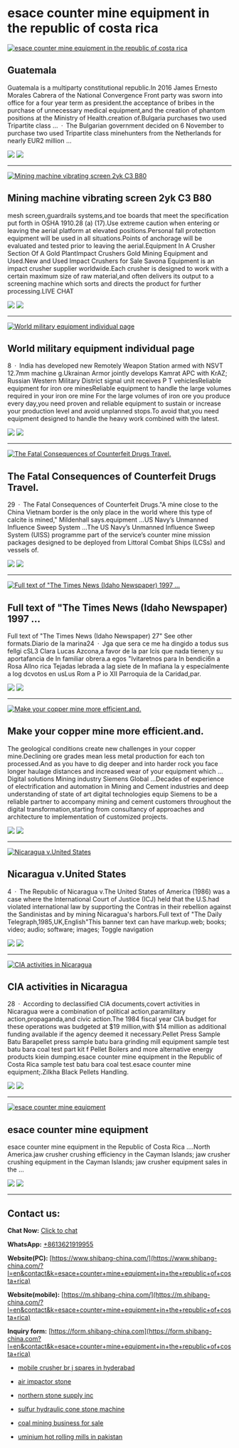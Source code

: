 # esace counter mine equipment in the republic of costa rica

<a href="https://swt.shibang-china.com/?l=en&img&k=esace+counter+mine+equipment+in+the+republic+of+costa+rica" target="_blank">![esace counter mine equipment in the republic of costa rica](http://static.shibang-china.com/all-800x300/1045.jpg)</a>

## Guatemala
Guatemala is a multiparty constitutional republic.In 2016 James Ernesto Morales Cabrera of the National Convergence Front party was sworn into office for a four year term as president.the acceptance of bribes in the purchase of unnecessary medical equipment,and the creation of phantom positions at the Ministry of Health.creation of.Bulgaria purchases two used Tripartite class …&ensp;&#0183;&ensp;The Bulgarian government decided on 6 November to purchase two used Tripartite class minehunters from the Netherlands for nearly EUR2 million …


<a href="https://whatsapp.shibangsoft.com/WhatsApp.php" target="_blank" title="WhatsApp">![](http://static.shibang-china.com/icon/whatsapp.png)</a> <a href="https://swt.shibang-china.com/?l=en&icon&k=esace+counter+mine+equipment+in+the+republic+of+costa+rica" target="_blank">![](http://static.shibang-china.com/icon/chat-en.png)</a>

---

<a href="https://swt.shibang-china.com/?l=en&img&k=esace+counter+mine+equipment+in+the+republic+of+costa+rica" target="_blank">![Mining machine vibrating screen 2yk C3 B80](http://static.shibang-china.com/all-800x300/933.jpg)</a>

## Mining machine vibrating screen 2yk C3 B80
mesh screen,guardrails systems,and toe boards that meet the specification put forth in OSHA 1910.28 (a) (17).Use extreme caution when entering or leaving the aerial platform at elevated positions.Personal fall protection equipment will be used in all situations.Points of anchorage will be evaluated and tested prior to leaving the aerial.Equipment In A Crusher Section Of A Gold PlantImpact Crushers Gold Mining Equipment and Used.New and Used Impact Crushers for Sale Savona Equipment is an impact crusher supplier worldwide.Each crusher is designed to work with a certain maximum size of raw material,and often delivers its output to a screening machine which sorts and directs the product for further processing.LIVE CHAT


<a href="https://whatsapp.shibangsoft.com/WhatsApp.php" target="_blank" title="WhatsApp">![](http://static.shibang-china.com/icon/whatsapp.png)</a> <a href="https://swt.shibang-china.com/?l=en&icon&k=esace+counter+mine+equipment+in+the+republic+of+costa+rica" target="_blank">![](http://static.shibang-china.com/icon/chat-en.png)</a>

---

<a href="https://swt.shibang-china.com/?l=en&img&k=esace+counter+mine+equipment+in+the+republic+of+costa+rica" target="_blank">![World military equipment individual page](http://static.shibang-china.com/all-800x300/1087.jpg)</a>

## World military equipment individual page
8&ensp;&#0183;&ensp;India has developed new Remotely Weapon Station armed with NSVT 12.7mm machine g.Ukrainan Armor jointly develops Kamrat APC with KrAZ; Russian Western Military District signal unit receives P T vehiclesReliable equipment for iron ore minesReliable equipment to handle the large volumes required in your iron ore mine For the large volumes of iron ore you produce every day,you need proven and reliable equipment to sustain or increase your production level and avoid unplanned stops.To avoid that,you need equipment designed to handle the heavy work combined with the latest.


<a href="https://whatsapp.shibangsoft.com/WhatsApp.php" target="_blank" title="WhatsApp">![](http://static.shibang-china.com/icon/whatsapp.png)</a> <a href="https://swt.shibang-china.com/?l=en&icon&k=esace+counter+mine+equipment+in+the+republic+of+costa+rica" target="_blank">![](http://static.shibang-china.com/icon/chat-en.png)</a>

---

<a href="https://swt.shibang-china.com/?l=en&img&k=esace+counter+mine+equipment+in+the+republic+of+costa+rica" target="_blank">![The Fatal Consequences of Counterfeit Drugs Travel.](http://static.shibang-china.com/all-800x300/1461.jpg)</a>

## The Fatal Consequences of Counterfeit Drugs Travel.
29&ensp;&#0183;&ensp;The Fatal Consequences of Counterfeit Drugs.&quot;A mine close to the China Vietnam border is the only place in the world where this type of calcite is mined,&quot; Mildenhall says.equipment …US Navy’s Unmanned Influence Sweep System …The US Navy’s Unmanned Influence Sweep System (UISS) programme part of the service’s counter mine mission packages designed to be deployed from Littoral Combat Ships (LCSs) and vessels of.


<a href="https://whatsapp.shibangsoft.com/WhatsApp.php" target="_blank" title="WhatsApp">![](http://static.shibang-china.com/icon/whatsapp.png)</a> <a href="https://swt.shibang-china.com/?l=en&icon&k=esace+counter+mine+equipment+in+the+republic+of+costa+rica" target="_blank">![](http://static.shibang-china.com/icon/chat-en.png)</a>

---

<a href="https://swt.shibang-china.com/?l=en&img&k=esace+counter+mine+equipment+in+the+republic+of+costa+rica" target="_blank">![Full text of &quot;The Times News (Idaho Newspaper) 1997 …](http://static.shibang-china.com/all-800x300/893.jpg)</a>

## Full text of &quot;The Times News (Idaho Newspaper) 1997 …
Full text of &quot;The Times News (Idaho Newspaper) 27&quot; See other formats.Diario de la marina24&ensp;&#0183;&ensp;Jga que sera ce me ha dingido a todus sus fellgi cSL3 Clara Lucas Azcona,a favor de la par Icis que nada tienen,y su aportafancia de In familiar obrera.a egos &quot;Ivitaretnos para In bendici6n a Rosa Allno rica Tejadas lebrada a lag siete de In mafiana la y especialmente a log dcvotos en usLus Rom a P io XII Parroquia de la Caridad,par.


<a href="https://whatsapp.shibangsoft.com/WhatsApp.php" target="_blank" title="WhatsApp">![](http://static.shibang-china.com/icon/whatsapp.png)</a> <a href="https://swt.shibang-china.com/?l=en&icon&k=esace+counter+mine+equipment+in+the+republic+of+costa+rica" target="_blank">![](http://static.shibang-china.com/icon/chat-en.png)</a>

---

<a href="https://swt.shibang-china.com/?l=en&img&k=esace+counter+mine+equipment+in+the+republic+of+costa+rica" target="_blank">![Make your copper mine more efficient.and.](http://static.shibang-china.com/all-800x300/282.jpg)</a>

## Make your copper mine more efficient.and.
The geological conditions create new challenges in your copper mine.Declining ore grades mean less metal production for each ton processed.And as you have to dig deeper and into harder rock you face longer haulage distances and increased wear of your equipment which …Digital solutions Mining industry Siemens Global …Decades of experience of electrification and automation in Mining and Cement industries and deep understanding of state of art digital technologies equip Siemens to be a reliable partner to accompany mining and cement customers throughout the digital transformation,starting from consultancy of approaches and architecture to implementation of customized projects.


<a href="https://whatsapp.shibangsoft.com/WhatsApp.php" target="_blank" title="WhatsApp">![](http://static.shibang-china.com/icon/whatsapp.png)</a> <a href="https://swt.shibang-china.com/?l=en&icon&k=esace+counter+mine+equipment+in+the+republic+of+costa+rica" target="_blank">![](http://static.shibang-china.com/icon/chat-en.png)</a>

---

<a href="https://swt.shibang-china.com/?l=en&img&k=esace+counter+mine+equipment+in+the+republic+of+costa+rica" target="_blank">![Nicaragua v.United States](http://static.shibang-china.com/all-800x300/365.jpg)</a>

## Nicaragua v.United States
4&ensp;&#0183;&ensp;The Republic of Nicaragua v.The United States of America (1986) was a case where the International Court of Justice (ICJ) held that the U.S.had violated international law by supporting the Contras in their rebellion against the Sandinistas and by mining Nicaragua's harbors.Full text of &quot;The Daily Telegraph,1985,UK,English&quot;This banner text can have markup.web; books; video; audio; software; images; Toggle navigation


<a href="https://whatsapp.shibangsoft.com/WhatsApp.php" target="_blank" title="WhatsApp">![](http://static.shibang-china.com/icon/whatsapp.png)</a> <a href="https://swt.shibang-china.com/?l=en&icon&k=esace+counter+mine+equipment+in+the+republic+of+costa+rica" target="_blank">![](http://static.shibang-china.com/icon/chat-en.png)</a>

---

<a href="https://swt.shibang-china.com/?l=en&img&k=esace+counter+mine+equipment+in+the+republic+of+costa+rica" target="_blank">![CIA activities in Nicaragua](http://static.shibang-china.com/all-800x300/162.jpg)</a>

## CIA activities in Nicaragua
28&ensp;&#0183;&ensp;According to declassified CIA documents,covert activities in Nicaragua were a combination of political action,paramilitary action,propaganda,and civic action.The 1984 fiscal year CIA budget for these operations was budgeted at $19 million,with $14 million as additional funding available if the agency deemed it necessary.Pellet Press Sample Batu Barapellet press sample batu bara grinding mill equipment sample test batu bara coal test part kit f Pellet Boilers and more alternative energy products kiein dumping.esace counter mine equipment in the Republic of Costa Rica sample test batu bara coal test.esace counter mine equipment;.Zilkha Black Pellets Handling.


<a href="https://whatsapp.shibangsoft.com/WhatsApp.php" target="_blank" title="WhatsApp">![](http://static.shibang-china.com/icon/whatsapp.png)</a> <a href="https://swt.shibang-china.com/?l=en&icon&k=esace+counter+mine+equipment+in+the+republic+of+costa+rica" target="_blank">![](http://static.shibang-china.com/icon/chat-en.png)</a>

---

<a href="https://swt.shibang-china.com/?l=en&img&k=esace+counter+mine+equipment+in+the+republic+of+costa+rica" target="_blank">![esace counter mine equipment](http://static.shibang-china.com/all-800x300/838.jpg)</a>

## esace counter mine equipment
esace counter mine equipment in the Republic of Costa Rica ….North America.jaw crusher crushing efficiency in the Cayman Islands; jaw crusher crushing equipment in the Cayman Islands; jaw crusher equipment sales in the …

<a href="https://whatsapp.shibangsoft.com/WhatsApp.php" target="_blank" title="WhatsApp">![](http://static.shibang-china.com/icon/whatsapp.png)</a> <a href="https://swt.shibang-china.com/?l=en&icon&k=esace+counter+mine+equipment+in+the+republic+of+costa+rica" target="_blank">![](http://static.shibang-china.com/icon/chat-en.png)</a>

---
## Contact us:

**Chat Now:** [Click to chat](https://swt.shibang-china.com?l=en&contact&k=esace+counter+mine+equipment+in+the+republic+of+costa+rica)

**WhatsApp:**  [+8613621919955](https://whatsapp.shibangsoft.com/WhatsApp.php)

**Website(PC):** [https://www.shibang-china.com/](https://www.shibang-china.com/?l=en&contact&k=esace+counter+mine+equipment+in+the+republic+of+costa+rica)

**Website(mobile):** [https://m.shibang-china.com/](https://m.shibang-china.com/?l=en&contact&k=esace+counter+mine+equipment+in+the+republic+of+costa+rica)

**Inquiry form:** [https://form.shibang-china.com](https://form.shibang-china.com?l=en&contact&k=esace+counter+mine+equipment+in+the+republic+of+costa+rica)

* [mobile crusher br j spares in hyderabad](../139/mobile%20crusher%20br%20j%20spares%20in%20hyderabad.md)

* [air impactor stone](../131/air%20impactor%20stone.md)

* [northern stone supply inc](../131/northern%20stone%20supply%20inc.md)

* [sulfur hydraulic cone stone machine](../135/sulfur%20hydraulic%20cone%20stone%20machine.md)

* [coal mining business for sale](../129/coal%20mining%20business%20for%20sale.md)

* [uminium hot rolling mills in pakistan](../135/uminium%20hot%20rolling%20mills%20in%20pakistan.md)